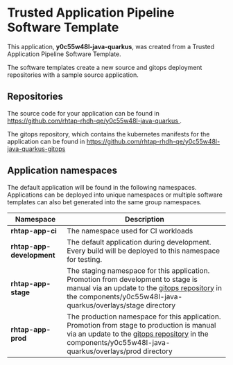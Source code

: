 # Trusted Application Pipeline Software Template

This application, **y0c55w48l-java-quarkus**, was created from a Trusted Application Pipeline Software Template.

The software templates create a new source and gitops deployment repositories with a sample source application. 

## Repositories

The source code for your application can be found in [https://github.com/rhtap-rhdh-qe/y0c55w48l-java-quarkus ](https://github.com/rhtap-rhdh-qe/y0c55w48l-java-quarkus ).
 
The gitops repository, which contains the kubernetes manifests for the application can be found in 
[https://github.com/rhtap-rhdh-qe/y0c55w48l-java-quarkus-gitops ](https://github.com/rhtap-rhdh-qe/y0c55w48l-java-quarkus-gitops ) 

## Application namespaces 

The default application will be found in the following namespaces. Applications can be deployed into unique namespaces or multiple software templates can also bet generated into the same group namespaces.  

|  Namespace   |  Description   |  
| -------- | -------- |
| **rhtap-app-ci** | The namespace used for CI workloads |
| **rhtap-app-development** | The default application during development. Every build will be deployed to this namespace for testing. |
| **rhtap-app-stage** | The staging namespace for this application. Promotion from development to stage is manual via an update to the [gitops repository](https://github.com/rhtap-rhdh-qe/y0c55w48l-java-quarkus-gitops ) in the components/y0c55w48l-java-quarkus/overlays/stage directory |
| **rhtap-app-prod** | The production namespace for this application. Promotion from stage to production is manual via an update to the [gitops repository](https://github.com/rhtap-rhdh-qe/y0c55w48l-java-quarkus-gitops ) in the components/y0c55w48l-java-quarkus/overlays/prod directory |